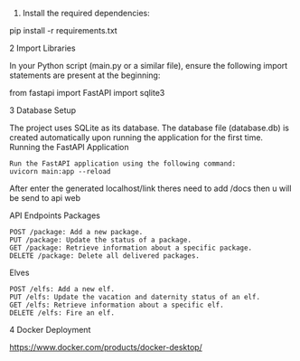1. Install the required dependencies:

pip install -r requirements.txt

2 Import Libraries

In your Python script (main.py or a similar file), ensure the following import statements are present at the beginning:

from fastapi import FastAPI
import sqlite3


3 Database Setup

The project uses SQLite as its database. 
The database file (database.db) is created automatically upon running the application for the first time.
Running the FastAPI Application

    Run the FastAPI application using the following command:
    uvicorn main:app --reload

After enter the generated localhost/link theres need to add /docs then u will be send to api web 

API Endpoints
Packages

    POST /package: Add a new package.
    PUT /package: Update the status of a package.
    GET /package: Retrieve information about a specific package.
    DELETE /package: Delete all delivered packages.

Elves

    POST /elfs: Add a new elf.
    PUT /elfs: Update the vacation and daternity status of an elf.
    GET /elfs: Retrieve information about a specific elf.
    DELETE /elfs: Fire an elf.



4 Docker Deployment

https://www.docker.com/products/docker-desktop/
